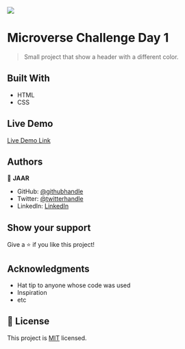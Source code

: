 ![](https://img.shields.io/badge/Microverse-blueviolet)

# Microverse Challenge Day 1 

> Small project that show a header with a different color.

## Built With

- HTML
- CSS

## Live Demo

[Live Demo Link](https://livedemo.com)


## Authors

👤 **JAAR**

- GitHub: [@githubhandle](https://github.com/githubhandle)
- Twitter: [@twitterhandle](https://twitter.com/twitterhandle)
- LinkedIn: [LinkedIn](https://linkedin.com/linkedinhandle)


## Show your support

Give a ⭐️ if you like this project!

## Acknowledgments

- Hat tip to anyone whose code was used
- Inspiration
- etc

## 📝 License

This project is [MIT](lic.url) licensed.